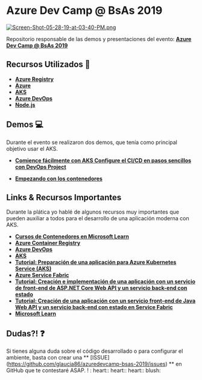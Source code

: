 # Azure Dev Camp @ BsAs 2019

[![Screen-Shot-05-28-19-at-03-40-PM.png](https://i.postimg.cc/Y9gKL8S0/Screen-Shot-05-28-19-at-03-40-PM.png)](https://postimg.cc/njHw64Bf)

Repositorio responsable de las demos y presentaciones del evento: **[Azure Dev Camp @ BsAs 2019](https://www.microsoftevents.com/profile/form/index.cfm?PKformID=0x6713670abcd)**

## Recursos Utilizados 🚀

- **[Azure Registry](https://aka.ms/AA56dv1)**
- **[Azure](https://aka.ms/AA56dv0)**
- **[AKS](https://aka.ms/AA568ft)**
- **[Azure DevOps](https://aka.ms/AA568fu)**
- **[Node.js](https://nodejs.org/en/)**

## Demos 💻

Durante el evento se realizaron dos demos, que tenía como principal objetivo usar el AKS.

- **[Comience fácilmente con AKS 
Configure el CI/CD en pasos sencillos con DevOps Project
](presentacion-1/01-fundamentos-de-Kubernetes-en-microsoft-azure.md)**

- **[Empezando con los contenedores](02-proyecte-su-jornada-de-modernizacion-de-aplicaciones-con-contenedores-en-microsoft-azure.md)**

## Links & Recursos Importantes

Durante la plática yo hablé de algunos recursos muy importantes que pueden auxiliar a todos para el desarrollo de una aplicación moderna con AKS.

- **[Cursos de Contenedores en Microsoft Learn](https://aka.ms/cursos-gratis-contenedores 
)**
- **[Azure Container Registry](https://aka.ms/AA56qxx)**
- **[Azure DevOps](https://aka.ms/AA56dw7)**
- **[AKS](https://aka.ms/AA568gn)**
- **[Tutorial: Preparación de una aplicación para Azure Kubernetes Service (AKS)](https://aka.ms/AA56dwf)**
- **[Azure Service Fabric](https://aka.ms/AA56jfd)**
- **[Tutorial: Creación e implementación de una aplicación con un servicio de front-end de ASP.NET Core Web API y un servicio back-end con estado](https://aka.ms/AA568h1)**
- **[Tutorial: Creación de una aplicación con un servicio front-end de Java Web API y un servicio back-end con estado en Service Fabric](https://aka.ms/AA568h3)**
- **[Microsoft Learn](https://aka.ms/AA568h6)**

## Dudas?! ❓

Si tienes alguna duda sobre el código desarrollado o para configurar el ambiente, basta con crear una ** [ISSUE] (https://github.com/glaucia86/azuredevcamp-bsas-2019/issues) ** en GitHub que te contestaré ASAP. ! : heart:: heart:: heart:: blush:

